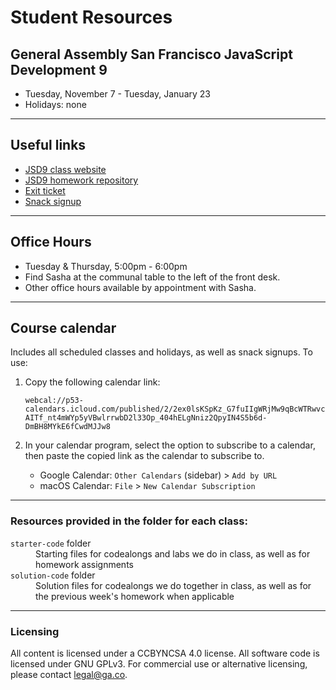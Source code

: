 # Student Resources
## General Assembly San Francisco JavaScript Development 9 

- Tuesday, November 7 - Tuesday, January 23
- Holidays: none

---

## Useful links

- [JSD9 class website](https://svodnik.github.io/jsd9)
- [JSD9 homework repository](https://github.com/svodnik/JS-SF-9-homework)
- [Exit ticket](https://goo.gl/forms/zkb7FsVNXHmdPecq2)
- [Snack signup](https://codesnacks.youcanbook.me)

---

## Office Hours

- Tuesday & Thursday, 5:00pm - 6:00pm
- Find Sasha at the communal table to the left of the front desk.
- Other office hours available by appointment with Sasha.

---

## Course calendar

Includes all scheduled classes and holidays, as well as snack signups.
To use:
1. Copy the following calendar link:

    ```webcal://p53-calendars.icloud.com/published/2/2ex0lsKSpKz_G7fuIIgWRjMw9qBcWTRwvcAITf_nt4mWYp5yVBwlrrwbD2l33Op_404hELgNniz2QpyIN4S5b6d-DmBH8MYkE6fCwdMJJw8```

2. In your calendar program, select the option to subscribe to a calendar, then paste the copied link as the calendar to subscribe to.
    - Google Calendar: `Other Calendars` (sidebar) > `Add by URL`
    - macOS Calendar: `File` > `New Calendar Subscription`

---

### Resources provided in the folder for each class:
<dl>
  <dt><code>starter-code</code> folder</dt>
  <dd>Starting files for codealongs and labs we do in class, as well as for homework assignments</dd>
  <dt><code>solution-code</code> folder</dt>
  <dd>Solution files for codealongs we do together in class, as well as for the previous week's homework when applicable</dd>

</dl>

---

### Licensing
All content is licensed under a CC­BY­NC­SA 4.0 license.
All software code is licensed under GNU GPLv3. For commercial use or alternative licensing, please contact legal@ga.co.
